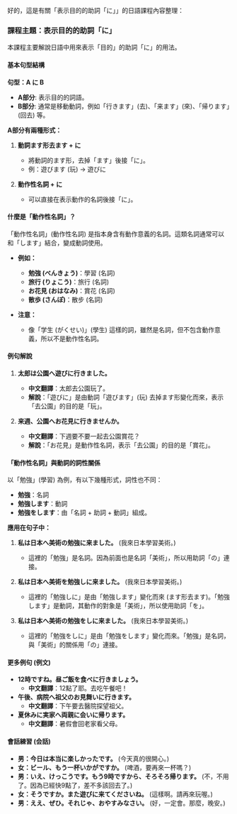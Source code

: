 
好的，這是有關「表示目的的助詞「に」」的日語課程內容整理：

### **課程主題：表示目的的助詞「に」**

本課程主要解說日語中用來表示「目的」的助詞「に」的用法。

#### **基本句型結構**

**句型：A に B**

- **A部分**: 表示目的的詞語。
- **B部分**: 通常是移動動詞，例如「行きます」(去)、「来ます」(來)、「帰ります」(回去) 等。

**A部分有兩種形式：**

1.  **動詞ます形去ます + に**
    -   將動詞的ます形，去掉「ます」後接「に」。
    -   例：遊びます (玩) → 遊びに

2.  **動作性名詞 + に**
    -   可以直接在表示動作的名詞後接「に」。

#### **什麼是「動作性名詞」？**

「動作性名詞」(動作性名詞) 是指本身含有動作意義的名詞。這類名詞通常可以和「します」結合，變成動詞使用。

-   **例如：**
    -   **勉強 (べんきょう)**：學習 (名詞)
    -   **旅行 (りょこう)**：旅行 (名詞)
    -   **お花見 (おはなみ)**：賞花 (名詞)
    -   **散歩 (さんぽ)**：散步 (名詞)

-   **注意：**
    -   像「学生 (がくせい)」(學生) 這樣的詞，雖然是名詞，但不包含動作意義，所以不是動作性名詞。

#### **例句解說**

1.  **太郎は公園へ遊びに行きました。**
    -   **中文翻譯**：太郎去公園玩了。
    -   **解說**：「遊びに」是由動詞「遊びます」(玩) 去掉ます形變化而來，表示「去公園」的目的是「玩」。

2.  **来週、公園へお花見に行きませんか。**
    -   **中文翻譯**：下週要不要一起去公園賞花？
    -   **解說**：「お花見」是動作性名詞，表示「去公園」的目的是「賞花」。

#### **「動作性名詞」與動詞的詞性關係**

以「勉強」(學習) 為例，有以下幾種形式，詞性也不同：

-   **勉強**：名詞
-   **勉強します**：動詞
-   **勉強をします**：由「名詞 + 助詞 + 動詞」組成。

**應用在句子中：**

1.  **私は日本へ美術の勉強に来ました。** (我來日本學習美術。)
    -   這裡的「勉強」是名詞。因為前面也是名詞「美術」，所以用助詞「の」連接。

2.  **私は日本へ美術を勉強しに来ました。** (我來日本學習美術。)
    -   這裡的「勉強しに」是由「勉強します」變化而來 (ます形去ます)。「勉強します」是動詞，其動作的對象是「美術」，所以使用助詞「を」。

3.  **私は日本へ美術の勉強をしに来ました。** (我來日本學習美術。)
    -   這裡的「勉強をしに」是由「勉強をします」變化而來。「勉強」是名詞，與「美術」的關係用「の」連接。

#### **更多例句 (例文)**

-   **12時ですね。昼ご飯を食べに行きましょう。**
    -   **中文翻譯**：12點了耶。去吃午餐吧！
-   **午後、病院へ祖父のお見舞いに行きます。**
    -   **中文翻譯**：下午要去醫院探望祖父。
-   **夏休みに実家へ両親に会いに帰ります。**
    -   **中文翻譯**：暑假會回老家看父母。

#### **會話練習 (会話)**

-   **男：今日は本当に楽しかったです。**
    (今天真的很開心。)
-   **女：ビール、もう一杯いかがですか。**
    (啤酒，要再來一杯嗎？)
-   **男：いえ、けっこうです。もう9時ですから、そろそろ帰ります。**
    (不，不用了。因為已經快9點了，差不多該回去了。)
-   **女：そうですか。また遊びに来てくださいね。**
    (這樣啊。請再來玩喔。)
-   **男：ええ、ぜひ。それじゃ、おやすみなさい。**
    (好，一定會。那麼，晚安。)
